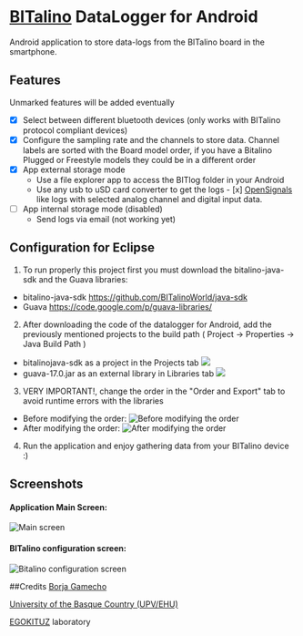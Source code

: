 [BITalino](http://www.bitalino.com) DataLogger for Android
===
Android application to store data-logs from the BITalino board in the smartphone. 

## Features 
Unmarked features will be added eventually
- [x] Select between different bluetooth devices (only works with BITalino protocol compliant devices)
- [x] Configure the sampling rate and the channels to store data. Channel labels are sorted with the Board model order, if you have a Bitalino Plugged or Freestyle models they could be in a different order
- [x] App external storage mode 
  - Use a file explorer app to access the BITlog folder in your Android
  - Use any usb to uSD card converter to get the logs 
- [x] [OpenSignals](http://bitalino.com/index.php/software) like logs with selected analog channel and digital input data. 
- [ ] App internal storage mode (disabled)
  - Send logs via email (not working yet)

## Configuration for Eclipse
1. To run properly this project first you must download the bitalino-java-sdk and the Guava libraries: 
  * bitalino-java-sdk https://github.com/BITalinoWorld/java-sdk
  * Guava https://code.google.com/p/guava-libraries/
2. After downloading the code of the datalogger for Android, add the previously mentioned projects to the build path ( Project -> Properties -> Java Build Path )
  * bitalinojava-sdk as a project in the Projects tab 
![](https://github.com/BITalinoWorld/android-datalogger-egokituz/blob/master/readme-images/step-by-step/bitalino-logger-conf-projects.png)
  * guava-17.0.jar as an external library in Libraries tab
![](https://github.com/BITalinoWorld/android-datalogger-egokituz/blob/master/readme-images/step-by-step/bitalino-logger-conf-external-jars.png) 
3. VERY IMPORTANT!, change the order in the "Order and Export" tab to avoid runtime errors with the libraries 
  * Before modifying the order:
![Before modifying the order](https://github.com/BITalinoWorld/android-datalogger-egokituz/blob/master/readme-images/step-by-step/bitalino-logger-conf-before.png)
  * After modifying the order:
![After modifying the order](https://github.com/BITalinoWorld/android-datalogger-egokituz/blob/master/readme-images/step-by-step/bitalino-logger-conf-after.png)

4. Run the application and enjoy gathering data from your BITalino device :)
 
## Screenshots
#### **Application Main Screen:**

![Main screen](https://github.com/BITalinoWorld/android-datalogger-egokituz/blob/master/readme-images/main1.png)

#### **BITalino configuration screen:**

![Bitalino configuration screen](https://github.com/BITalinoWorld/android-datalogger-egokituz/blob/master/readme-images/Configuration.png)

##Credits
[Borja Gamecho](https://github.com/bgamecho)

[University of the Basque Country (UPV/EHU)](http://www.ehu.es/)

[EGOKITUZ](http://www.egokituz.org/) laboratory 
